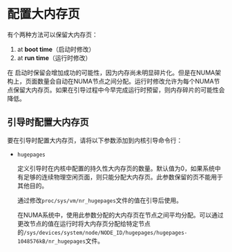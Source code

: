 # 配置大内存页

有个两种方法可以保留大内存页：

1. at **boot time**（启动时修改）
2. at **run time**（运行时修改）



在 启动时保留会增加成功的可能性，因为内存尚未明显碎片化。但是在NUMA架构上，页面数量会自动在NUMA节点之间分配。运行时修改允许为每个NUMA节点保留大内存页。如果在引导过程中今早完成运行时预留，则内存碎片的可能性会降低。



## 引导时配置大内存页

要在引导时配置大内存页，请将以下参数添加到内核引导命令行：



- `hugepages`

  定义引导时在内核中配置的持久性大内存页的数量。默认值为0，如果系统中有足够的连续物理空闲页面，则只能分配大内存页。此参数保留的页不能用于其他目的。

  通过修改`proc/sys/vm/nr_hugepages`文件的值在引导后使用。

  在NUMA系统中，使用此参数分配的大内存页在节点之间平均分配。可以通过更改节点的值在运行时将大内存页分配给特定节点的`/sys/devices/system/node/NODE_ID/hugepages/hugepages-1048576kB/nr_hugepages`文件。
